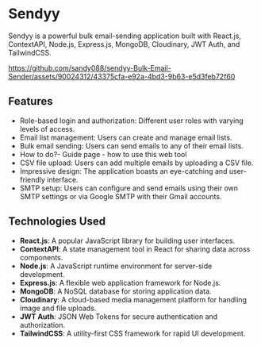 # Sendyy

Sendyy is a powerful bulk email-sending application built with React.js, ContextAPI, Node.js, Express.js, MongoDB, Cloudinary, JWT Auth, and TailwindCSS.


https://github.com/sandy088/sendyy-Bulk-Email-Sender/assets/90024312/43375cfa-e92a-4bd3-9b63-e5d3feb72f60



## Features

- Role-based login and authorization: Different user roles with varying levels of access.
- Email list management: Users can create and manage email lists.
- Bulk email sending: Users can send emails to any of their email lists.
- How to do?- Guide page - how to use this web tool
- CSV file upload: Users can add multiple emails by uploading a CSV file.
- Impressive design: The application boasts an eye-catching and user-friendly interface.
- SMTP setup: Users can configure and send emails using their own SMTP settings or via Google SMTP with their Gmail accounts.

## Technologies Used

- **React.js**: A popular JavaScript library for building user interfaces.
- **ContextAPI**: A state management tool in React for sharing data across components.
- **Node.js**: A JavaScript runtime environment for server-side development.
- **Express.js**: A flexible web application framework for Node.js.
- **MongoDB**: A NoSQL database for storing application data.
- **Cloudinary**: A cloud-based media management platform for handling image and file uploads.
- **JWT Auth**: JSON Web Tokens for secure authentication and authorization.
- **TailwindCSS**: A utility-first CSS framework for rapid UI development.

